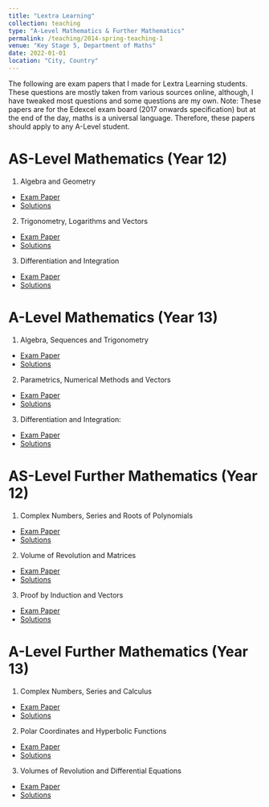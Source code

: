 ```yaml
---
title: "Lextra Learning"
collection: teaching
type: "A-Level Mathematics & Further Mathematics"
permalink: /teaching/2014-spring-teaching-1
venue: "Key Stage 5, Department of Maths"
date: 2022-01-01
location: "City, Country"
---
```


The following are exam papers that I made for Lextra Learning students. These questions are mostly taken from various sources online, although, I have tweaked most questions and some questions are my own.
Note: These papers are for the Edexcel exam board (2017 onwards specification) but at the end of the day, maths is a universal language. Therefore, these papers should apply to any A-Level student. 


AS-Level Mathematics (Year 12)
======
1. Algebra and Geometry
  * [Exam Paper](https://irfukha.github.io/p/)
  * [Solutions](https://irfukha.github.io/p/)
2. Trigonometry, Logarithms and Vectors
  * [Exam Paper](https://irfukha.github.io/p/)
  * [Solutions](https://irfukha.github.io/p/)
3. Differentiation and Integration
  * [Exam Paper](https://irfukha.github.io/p/)
  * [Solutions](https://irfukha.github.io/p/)

A-Level Mathematics (Year 13)
======
1. Algebra, Sequences and Trigonometry
  * [Exam Paper](https://irfukha.github.io/p/)
  * [Solutions](https://irfukha.github.io/p/)
2. Parametrics, Numerical Methods and Vectors
  * [Exam Paper](https://irfukha.github.io/p/)
  * [Solutions](https://irfukha.github.io/p/)


3. Differentiation and Integration: 
  * [Exam Paper](https://irfukha.github.io/p/files/A2_Differentiation_and_Integration__Exam.pdf)
  * [Solutions](https://irfukha.github.io/p/files/A2_Differentiation_and_Integration__Solutions.pdf)


AS-Level Further Mathematics (Year 12)
======
1. Complex Numbers, Series and Roots of Polynomials
  * [Exam Paper](https://irfukha.github.io/p/)
  * [Solutions](https://irfukha.github.io/p/)
2. Volume of Revolution and Matrices
  * [Exam Paper](https://irfukha.github.io/p/)
  * [Solutions](https://irfukha.github.io/p/)
3. Proof by Induction and Vectors
  * [Exam Paper](https://irfukha.github.io/p/)
  * [Solutions](https://irfukha.github.io/p/)


A-Level Further Mathematics (Year 13)
======
1. Complex Numbers, Series and Calculus
  * [Exam Paper](https://irfukha.github.io/p/)
  * [Solutions](https://irfukha.github.io/p/)
2. Polar Coordinates and Hyperbolic Functions
  * [Exam Paper](https://irfukha.github.io/p/)
  * [Solutions](https://irfukha.github.io/p/)
3. Volumes of Revolution and Differential Equations
  * [Exam Paper](https://irfukha.github.io/p/)
  * [Solutions](https://irfukha.github.io/p/)
